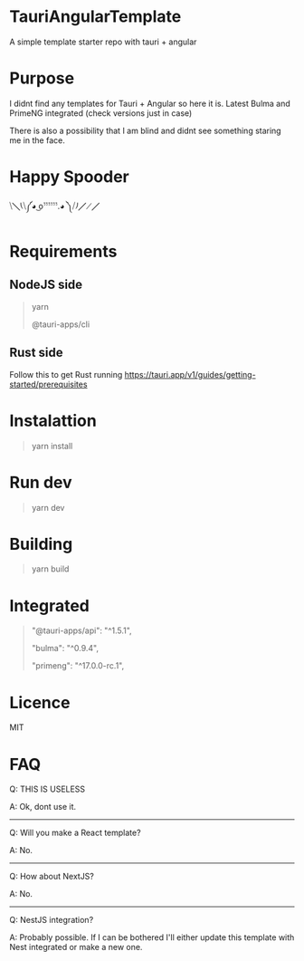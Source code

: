 # TauriAngularTemplate
A simple template starter repo with tauri + angular

# Purpose

I didnt find any templates for Tauri + Angular so here it is. Latest Bulma and PrimeNG integrated (check versions just in case)

There is also a possibility that I am blind and didnt see something staring me in the face.

# Happy Spooder

⧹╲⎝⧹༼◕ ͜oﱞﱞﱞﱞﱞﱞ.◕ ༽⧸⎠╱⟋╱


# Requirements

 ## NodeJS side
 >yarn
> 
 >@tauri-apps/cli

 ## Rust side
 Follow this to get Rust running
 https://tauri.app/v1/guides/getting-started/prerequisites
 
 # Instalattion

> yarn install
 # Run dev

> yarn dev

 # Building
> yarn build


# Integrated

>"@tauri-apps/api": "^1.5.1",
> 
>"bulma": "^0.9.4",
> 
>"primeng": "^17.0.0-rc.1",

# Licence
MIT

# FAQ

Q: THIS IS USELESS

A: Ok, dont use it.

-----

Q: Will you make a React template? 

A: No.

-----

Q: How about NextJS?

A: No.

------

Q: NestJS integration?

A: Probably possible. If I can be bothered I'll either update this template with Nest integrated or make a new one.
